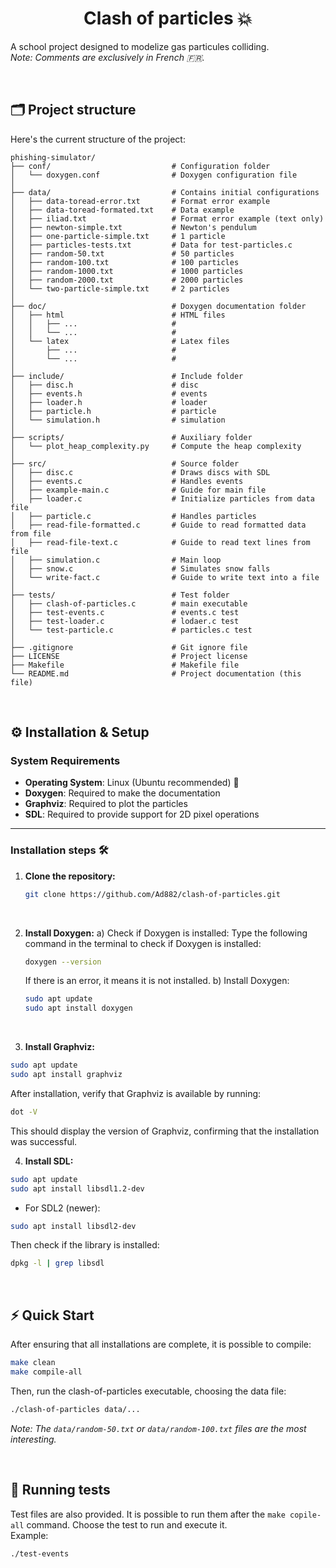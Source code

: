 <h1 align='center'> Clash of particles 💥 </h1>

A school project designed to modelize gas particules colliding.   
*Note: Comments are exclusively in French 🇫🇷.*

<br>

## 🗂️ Project structure

Here's the current structure of the project:

```
phishing-simulator/
├── conf/                           # Configuration folder
│   └── doxygen.conf                # Doxygen configuration file
│
├── data/                           # Contains initial configurations            
│   ├── data-toread-error.txt       # Format error example
│   ├── data-toread-formated.txt    # Data example
│   ├── iliad.txt                   # Format error example (text only)
│   ├── newton-simple.txt           # Newton's pendulum
│   ├── one-particle-simple.txt     # 1 particle
│   ├── particles-tests.txt         # Data for test-particles.c
│   ├── random-50.txt               # 50 particles
│   ├── random-100.txt              # 100 particles
│   ├── random-1000.txt             # 1000 particles
│   ├── random-2000.txt             # 2000 particles
│   └── two-particle-simple.txt     # 2 particles
│
├── doc/                            # Doxygen documentation folder
│   ├── html                        # HTML files
│   │   ├── ...                     # 
│   │   └── ...                     # 
│   └── latex                       # Latex files
│       ├── ...                     # 
│       └── ...                     # 
│
├── include/                        # Include folder
│   ├── disc.h                      # disc
│   ├── events.h                    # events
│   ├── loader.h                    # loader
│   ├── particle.h                  # particle
│   └── simulation.h                # simulation
│
├── scripts/                        # Auxiliary folder
│   └── plot_heap_complexity.py     # Compute the heap complexity
│
├── src/                            # Source folder
│   ├── disc.c                      # Draws discs with SDL
│   ├── events.c                    # Handles events
│   ├── example-main.c              # Guide for main file
│   ├── loader.c                    # Initialize particles from data file
│   ├── particle.c                  # Handles particles
│   ├── read-file-formatted.c       # Guide to read formatted data from file
│   ├── read-file-text.c            # Guide to read text lines from file
│   ├── simulation.c                # Main loop
│   ├── snow.c                      # Simulates snow falls
│   └── write-fact.c                # Guide to write text into a file
│
├── tests/                          # Test folder
│   ├── clash-of-particles.c        # main executable
│   ├── test-events.c               # events.c test
│   ├── test-loader.c               # lodaer.c test
│   └── test-particle.c             # particles.c test
│
├── .gitignore                      # Git ignore file
├── LICENSE                         # Project license
├── Makefile                        # Makefile file
└── README.md                       # Project documentation (this file)
```


<br>

## ⚙️ **Installation & Setup**  

### **System Requirements**  

- **Operating System**: Linux (Ubuntu recommended) 🐧  
- **Doxygen**: Required to make the documentation  
- **Graphviz**: Required to plot the particles    
- **SDL**: Required to provide support for 2D pixel operations

---

### Installation steps 🛠️

1. **Clone the repository:**

   ```bash
   git clone https://github.com/Ad882/clash-of-particles.git
   ```
<br>

2. **Install Doxygen:**
  a) Check if Doxygen is installed:
  Type the following command in the terminal to check if Doxygen is installed:

    ```bash
    doxygen --version
    ```
    
    If there is an error, it means it is not installed.
    b) Install Doxygen:

    ```bash
    sudo apt update
    sudo apt install doxygen
    ```
<br>

3. **Install Graphviz:**
```bash
sudo apt update
sudo apt install graphviz
```
After installation, verify that Graphviz is available by running:

```bash
dot -V
```

This should display the version of Graphviz, confirming that the installation was successful.
<br>

4. **Install SDL:**
```bash
sudo apt update
sudo apt install libsdl1.2-dev
```
- For SDL2 (newer):
```bash
sudo apt install libsdl2-dev
```

Then check if the library is installed:
```bash
dpkg -l | grep libsdl
```
<br>

 
## **⚡ Quick Start**
After ensuring that all installations are complete, it is possible to compile:
   ```bash
   make clean
   make compile-all
   ```

Then, run the clash-of-particles executable, choosing the data file:
   ```bash
   ./clash-of-particles data/...
   ```

*Note: The `data/random-50.txt` or `data/random-100.txt` files are the most interesting.*     


<br>

## 🧪 **Running tests**

Test files are also provided. It is possible to run them after the `make copile-all` command. Choose the test to run and execute it.   
Example:
  ```bash
  ./test-events
  ```

